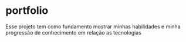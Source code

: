 # portfolio

Esse projeto tem como fundamento mostrar minhas habilidades e minha progressão de conhecimento em relação as tecnologias
